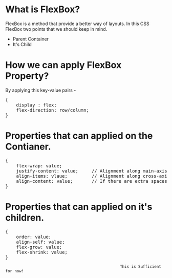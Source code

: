 # What is FlexBox?

FlexBox is a method that provide a better way of layouts. In this CSS FlexBox two points that we should keep in mind.
- Parent Container
- It's Child

# How we can apply FlexBox Property?

By applying this key-value pairs - 
<pre>
{
    display : flex;
    flex-direction: row/column;
}
</pre>

# Properties that can applied on the Contianer.

<pre>
{
    flex-wrap: value;
    justify-content: value;     // Alignment along main-axis
    align-items: vlaue;         // Alignment along cross-axis
    align-content: value;       // If there are extra spaces in the cross-axis.
}
</pre>

# Properties that can applied on it's children.

<pre>
{
    order: value;
    align-self: value;
    flex-grow: value;
    flex-shrink: value;
}
</pre>

                                                      This is Sufficient for now! 